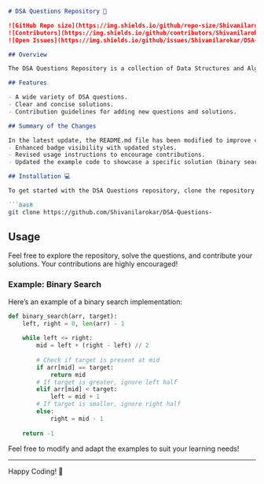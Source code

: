 ```markdown
# DSA Questions Repository 📖

![GitHub Repo size](https://img.shields.io/github/repo-size/Shivanilarokar/DSA-Questions-?style=flat-square) 
![Contributors](https://img.shields.io/github/contributors/Shivanilarokar/DSA-Questions-?style=flat-square) 
![Open Issues](https://img.shields.io/github/issues/Shivanilarokar/DSA-Questions-?style=flat-square)

## Overview

The DSA Questions Repository is a collection of Data Structures and Algorithms (DSA) questions aimed at helping developers enhance their problem-solving skills. It includes various algorithms and data structures along with solutions, examples, and contribution guidelines.

## Features

- A wide variety of DSA questions.
- Clear and concise solutions.
- Contribution guidelines for adding new questions and solutions.

## Summary of the Changes

In the latest update, the README.md file has been modified to improve clarity and visual appeal:
- Enhanced badge visibility with updated styles.
- Revised usage instructions to encourage contributions.
- Updated the example code to showcase a specific solution (binary search) with a more detailed implementation.

## Installation 💻

To get started with the DSA Questions repository, clone the repository to your local machine:

```bash
git clone https://github.com/Shivanilarokar/DSA-Questions-
```

## Usage

Feel free to explore the repository, solve the questions, and contribute your solutions. Your contributions are highly encouraged!

### Example: Binary Search

Here’s an example of a binary search implementation:

```python
def binary_search(arr, target):
    left, right = 0, len(arr) - 1
    
    while left <= right:
        mid = left + (right - left) // 2
        
        # Check if target is present at mid
        if arr[mid] == target:
            return mid
        # If target is greater, ignore left half
        elif arr[mid] < target:
            left = mid + 1
        # If target is smaller, ignore right half
        else:
            right = mid - 1
            
    return -1
```

Feel free to modify and adapt the examples to suit your learning needs!

---

Happy Coding! 🚀
```